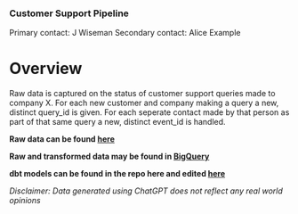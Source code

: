 ### Customer Support Pipeline
Primary contact: J Wiseman
Secondary contact: Alice Example

# Overview

Raw data is captured on the status of customer support queries made to company X. For each new customer and company making a query a new, distinct query_id is given. For each seperate contact made by that person as part of that same query a new, distinct event_id is handled. 

**Raw data can be found [here](https://docs.google.com/spreadsheets/d/15mwBTvz0OFeAOZr1k6x5ekvUVzk3_fdQjeBjF6bH0Rs/edit#gid=0)**

**Raw and transformed data may be found in [BigQuery](https://console.cloud.google.com/welcome?_ga=2.11100468.-1881178706.1710950169&project=learn-bigquery-setup-417816)**

**dbt models can be found in the repo here and edited [here](https://cloud.getdbt.com/develop/253653/projects/361429)**

_Disclaimer: Data generated using ChatGPT does not reflect any real world opinions_

